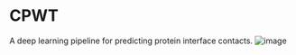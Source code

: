 # CPWT
A deep learning pipeline for predicting protein interface contacts.
![image](https://github.com/wanglong0228/CPWT/assets/71430099/222161de-f891-49e9-b772-4c3a3b24e684)
